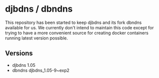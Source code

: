 # djbdns / dbndns

This repository has been started to keep djbdns and its fork dbndns available for us. We currently don't intend to maintain this code except for trying to have a more convenient source for creating docker containers running latest version possible. 

## Versions

* djbdns 1.05
* dbndns djbdns_1.05-9~exp2
